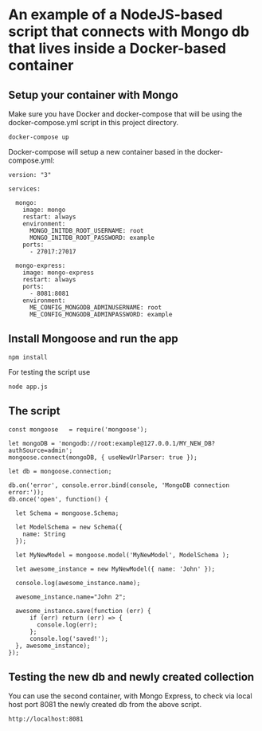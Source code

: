 # An example of a NodeJS-based script that connects with Mongo db that lives inside a Docker-based container 

## Setup your container with Mongo

Make sure you have Docker and docker-compose that will be using the docker-compose.yml script in this project directory. 

```
docker-compose up 
```

Docker-compose will setup a new container based in the docker-compose.yml: 

```
version: "3"

services:

  mongo:
    image: mongo
    restart: always
    environment:
      MONGO_INITDB_ROOT_USERNAME: root
      MONGO_INITDB_ROOT_PASSWORD: example
    ports:
      - 27017:27017

  mongo-express:
    image: mongo-express
    restart: always
    ports:
      - 8081:8081
    environment:
      ME_CONFIG_MONGODB_ADMINUSERNAME: root
      ME_CONFIG_MONGODB_ADMINPASSWORD: example
```


## Install Mongoose and run the app 

```
npm install
```

For testing the script use

```
node app.js
```

## The script

```
const mongoose   = require('mongoose');

let mongoDB = 'mongodb://root:example@127.0.0.1/MY_NEW_DB?authSource=admin';
mongoose.connect(mongoDB, { useNewUrlParser: true });

let db = mongoose.connection;

db.on('error', console.error.bind(console, 'MongoDB connection error:'));
db.once('open', function() {

  let Schema = mongoose.Schema;

  let ModelSchema = new Schema({
    name: String
  });

  let MyNewModel = mongoose.model('MyNewModel', ModelSchema );

  let awesome_instance = new MyNewModel({ name: 'John' });

  console.log(awesome_instance.name);

  awesome_instance.name="John 2";

  awesome_instance.save(function (err) {
      if (err) return (err) => {
        console.log(err);
      };
      console.log('saved!'); 
  }, awesome_instance);
});

```

## Testing the new db and newly created collection

You can use the second container, with Mongo Express, to check via local host port 8081 the newly created db from the above script. 

```
http://localhost:8081
```

